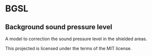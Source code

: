 BGSL
====

Background sound pressure level
-


A model to correction the sound pressure level in the shielded areas.

This projected is licensed under the terms of the MIT license.
